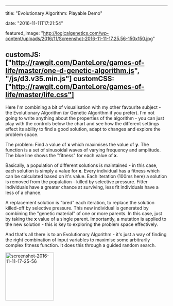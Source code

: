 
---
title: "Evolutionary Algorithm: Playable Demo"

date: "2016-11-11T17:21:54"

featured_image: "http://logicalgenetics.com/wp-content/uploads/2016/11/Screenshot-2016-11-11-17.25.56-150x150.jpg"

customJS: ["http://rawgit.com/DanteLore/games-of-life/master/one-d-genetic-algorithm.js",
           "/js/d3.v35.min.js"]
customCSS: ["http://rawgit.com/DanteLore/games-of-life/master/life.css"]
---

Here I'm combining a bit of visualisation with my other favourite subject - the Evolutionary Algorithm (or Genetic Algorithm if you prefer).  I'm not going to write anything about the properties of the algorithm - you can just play with the controls below the chart and see how the different settings effect its ability to find a good solution, adapt to changes and explore the problem space.

The problem: Find a value of **x** which maximises the value of **y**. The function is a set of sinusoidal waves of varying frequency and amplitude. The blue line shows the "fitness" for each value of **x**.

<script type="text/javascript">
window.onload = function() {
  oneDGA(".js_target");
};
</script>

<div class="js_target"></div>

Basically, a population of different solutions is maintained - in this case, each solution is simply a value for **x**. Every individual has a fitness which can be calculated based on it's value. Each iteration (100ms here) a solution is removed from the population - killed by selective pressure. Fitter individuals have a greater chance at surviving, less fit individuals have a less of a chance.

A replacement solution is "bred" each iteration, to replace the solution killed-off by selective pressure. This new individual is generated by combining the "genetic material" of one or more parents. In this case, just by taking the **x** value of a single parent. Importantly, a mutation is applied to the new solution - this is key to exploring the problem space effectively.

And that's all there is to an Evolutionary Algorithm - it's just a way of finding the right combination of input variables to maximise some arbitrarily complex fitness function. It does this through a guided random search.

<img class="size-thumbnail wp-image-1230 alignleft" src="/images/evolutionary-algorithm-playable-demo/Screenshot-2016-11-11-17.25.56-150x150.jpg" alt="screenshot-2016-11-11-17-25-56" width="150" height="150">
